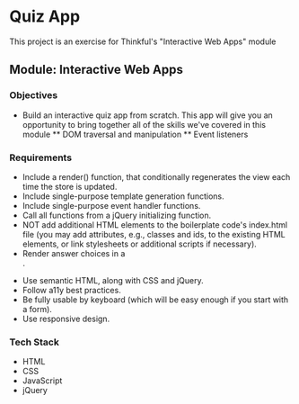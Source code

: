 # Quiz App

This project is an exercise for Thinkful's "Interactive Web Apps" module

## Module: Interactive Web Apps

### Objectives
* Build an interactive quiz app from scratch. This app will give you an opportunity to bring together all of the skills we've covered in this module
** DOM traversal and manipulation
** Event listeners

### Requirements
* Include a render() function, that conditionally regenerates the view each time the store is updated.
* Include single-purpose template generation functions.
* Include single-purpose event handler functions.
* Call all functions from a jQuery initializing function.
* NOT add additional HTML elements to the boilerplate code's index.html file (you may add attributes, e.g., classes and ids, to the existing HTML elements, or link stylesheets or additional scripts if necessary).
* Render answer choices in a <form>.
* Use semantic HTML, along with CSS and jQuery.
* Follow a11y best practices.
* Be fully usable by keyboard (which will be easy enough if you start with a form).
* Use responsive design.

### Tech Stack
* HTML
* CSS
* JavaScript
* jQuery
